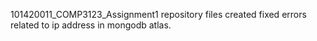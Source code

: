 101420011_COMP3123_Assignment1 repository files created
fixed errors related to ip address in mongodb atlas.

